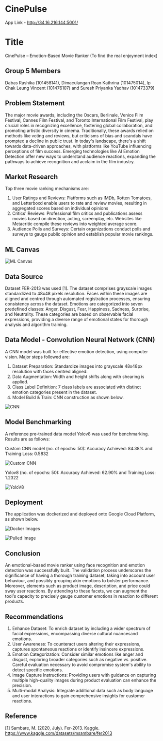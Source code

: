 # CinePulse
App Link  - http://34.16.216.144:5001/

# Title
CinePulse – Emotion-Based Movie Ranker (To find the real enjoyment index)

## Group 5 Members
Dabas Rashika (101458141), Dimaculangan Roan Kathrina (101475014), Ip Chak Leung Vincent (101476107) and Suresh Priyanka Yadhav (101473379)

## Problem Statement
The major movie awards, including the Oscars, Berlinale, Venice Film Festival, Cannes Film Festival, and Toronto International Film Festival, play crucial roles in recognizing excellence, fostering global collaboration, and promoting artistic diversity in cinema. Traditionally, these awards relied on methods like voting and reviews, but criticisms of bias and scandals have prompted a decline in public trust. In today's landscape, there's a shift towards data-driven approaches, with platforms like YouTube influencing perceptions of film success. Emerging technologies like AI Emotion Detection offer new ways to understand audience reactions, expanding the pathways to achieve recognition and acclaim in the film industry.

## Market Research
Top three movie ranking mechanisms are:
1. User Ratings and Reviews: Platforms such as IMDb, Rotten Tomatoes, and Letterboxd enable users to rate and review movies, resulting in aggregated scores based on individual opinions
2. Critics' Reviews: Professional film critics and publications assess movies based on direction, acting, screenplay, etc. Websites like Metacritic compile these reviews into weighted average score.
3. Audience Polls and Surveys: Certain organizations conduct polls and surveys to gauge public opinion and establish popular movie rankings.

## ML Canvas

![ML Canvas](./images/mlcanvas.png)

## Data Source
Dataset FER-2013 was used [1]. The dataset comprises grayscale images standardized to 48x48 pixels resolution. Faces within these images are aligned and centred through automated registration processes, ensuring consistency across the dataset. Emotions are categorized into seven predefined classes: Anger, Disgust, Fear, Happiness, Sadness, Surprise, and Neutrality. These categories are based on observable facial expressions, providing a diverse range of emotional states for thorough analysis and algorithm training.

## Data Model - Convolution Neural Network (CNN)
A CNN model was built for effective emotion detection, using computer vision. Major steps followed are:
1. Dataset Preparation: Standardize images into grayscale 48x48px resolution with faces centred aligned.
2. Data Augmentation: Width and height shifts along with shearing is applied.
3. Class Label Definition: 7 class labels are associated with distinct emotion categories present in the dataset.
4. Model Build & Train: CNN construction as shown below.

![CNN](./images/cnn.png)

## Model Benchmarking
A reference pre-trained data model Yolov8 was used for benchmarking. Results are as follows:

Custom CNN model (no. of epochs: 50): Accuracy Achieved: 84.38% and Training Loss: 0.5832

![Custom CNN](./images/customcnn.png)


Yolov8 (no. of epochs: 50): Accuracy Achieved: 62.90% and Training Loss: 1.2322

![YoloV8](./images/yolo.png)

## Deployment
The application was dockerized and deployed onto Google Cloud Platform, as shown below.

![Docker Images](./images/dockerimages.png)

![Pulled Image](./images/pulledimage.png)

## Conclusion
An emotional-based movie ranker using face recognition and emotion detection was successfully built. The validation process underscores the significance of having a thorough training dataset, taking into account user behaviour, and possibly grouping akin emotions to bolster performance. Moreover, elements such as product image, description, and price could sway user reactions. By attending to these facets, we can augment the tool's capacity to precisely gauge customer emotions in reaction to different products.

## Recommendations
1. Enhance Dataset: To enrich dataset by including a wider spectrum of facial expressions, encompassing diverse cultural nuancesand emotions.
2. User Awareness: To counteract users altering their expressions, captures spontaneous reactions or identify insincere expressions.
3. Emotion Categorization: Consider similar emotions like anger and disgust, exploring broader categories such as negative vs. positive. Careful evaluation necessary to avoid compromise system's ability to detect specific emotions.
4. Image Capture Instructions: Providing users with guidance on capturing multiple high-quality images during product evaluation can enhance the precision.
5. Multi-modal Analysis: Integrate additional data such as body language and user interactions to gain comprehensive insights for customer reactions.

## Reference
[1] Sambare, M. (2020, July). Fer-2013. Kaggle. https://www.kaggle.com/datasets/msambare/fer2013

